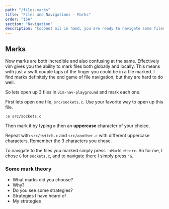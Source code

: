 ```yaml
---
path: "/files-marks"
title: "Files and Navigations - Marks"
order: "15A"
section: "Navigation"
description: "Coconut oil in hand, you are ready to navigate some files with marks."
---
```


## Marks

Now marks are both incredible and also confusing at the same.  Effectively vim
gives you the ability to mark files both globally and locally.  This means with
just a swift couple taps of the finger you could be in a file marked.  I find
marks definitely the end game of file navigation, but they are hard to do well.

So lets open up 3 files in `vim-nav-playground` and mark each one.  

First lets open one file, `src/sockets.c`.  Use your favorite way to open up
this file. 

```
:e src/sockets.c
```

Then mark it by typing `m` then an **uppercase** character of your choice.

Repeat with `src/twitch.c` and `src/another.c` with different uppercase
characters.  Remember the 3 characters you chose.

To navigate to the files you marked simply press `'<MarkLetter>`.  So for me, I
chose `G` for `sockets.c`, and to navigate there I simply press `'G`.

### Some mark theory

* What marks did you choose?
* Why?
* Do you see some strategies?
* Strategies I have heard of
* My strategies
